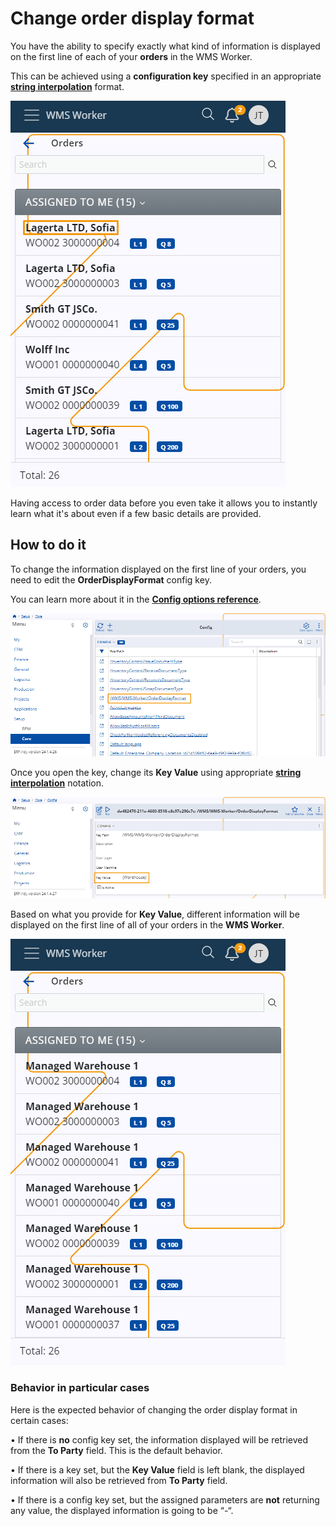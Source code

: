 # Change order display format

You have the ability to specify exactly what kind of information is displayed on the first line of each of your **orders** in the WMS Worker.

This can be achieved using a **configuration key** specified in an appropriate **[string interpolation](https://docs.erp.net/tech/advanced/string-interpolation/index.html?q=string)** format.

![picture](pictures/Order_information_09_02.png)

Having access to order data before you even take it allows you to instantly learn what it's about even if a few basic details are provided.

## How to do it

To change the information displayed on the first line of your orders, you need to edit the **OrderDisplayFormat** config key.

You can learn more about it in the **[Config options reference](https://docs.erp.net/tech/reference/config-options-reference.html#55-wmswms-workerorderdisplayformat)**.

![picture](pictures/Core_config_11_02.png)

Once you open the key, change its **Key Value** using appropriate **[string interpolation](https://docs.erp.net/tech/advanced/string-interpolation/index.html?q=string)** notation. 

![picture](pictures/Config_key_value_13_02.png)

Based on what you provide for **Key Value**, different information will be displayed on the first line of all of your orders in the **WMS Worker**.

![picture](pictures/Order_Warehouse_13_02.png)

### Behavior in particular cases 

Here is the expected behavior of changing the order display format in certain cases:

•	If there is **no** config key set, the information displayed will be retrieved from the **To Party** field. This is the default behavior.

•	If there is a key set, but the **Key Value** field is left blank, the displayed information will also be retrieved from **To Party** field.

•	If there is a config key set, but the assigned parameters are **not** returning any value, the displayed information is going to be “-“.
